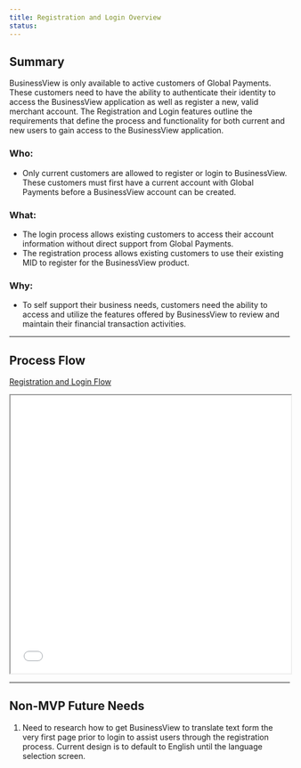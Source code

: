 ```yaml
---
title: Registration and Login Overview
status:
---
```


## Summary <a name="summary"></a>

BusinessView is only available to active customers of Global Payments. These customers need to have the ability to authenticate their identity to access the BusinessView application as well as register a new, valid merchant account. The Registration and Login features outline the requirements that define the process and functionality for both current and new users to gain access to the BusinessView application.

### Who:
- Only current customers are allowed to register or login to BusinessView. These customers must first have a current account with Global Payments before a BusinessView account can be created.

### What:
- The login process allows existing customers to access their account information without direct support from Global Payments.
- The registration process allows existing customers to use their existing MID to register for the BusinessView product.

### Why:
- To self support their business needs, customers need the ability to access and utilize the features offered by BusinessView to review and maintain their financial transaction activities.

---

## Process Flow

[Registration and Login Flow](/docs/files/loginRegFlow.pdf)
<iframe width="100%" height="500" src="/docs/files/loginRegFlow.pdf"></iframe>

---

## Non-MVP Future Needs

1. Need to research how to get BusinessView to translate text form the very first page prior to login to assist users through the registration process. Current design is to default to English until the language selection screen.
